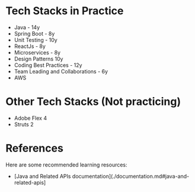 # Tech Stacks in Practice
- Java - 14y
- Spring Boot - 8y
- Unit Testing - 10y
- ReactJs - 8y
- Microservices - 8y
- Design Patterns 10y
- Coding Best Practices - 12y
- Team Leading and Collaborations - 6y
- AWS 


# Other Tech Stacks (Not practicing)
- Adobe Flex 4
- Struts 2


# References
Here are some recommended learning resources: 
- [Java and Related APIs documentation](./documentation.md#java-and-related-apis]
